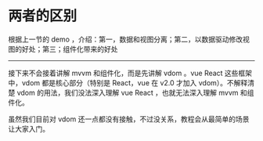 # 两者的区别

根据上一节的 demo ，介绍：第一，数据和视图分离；第二，以数据驱动修改视图的好处；第三；组件化带来的好处

---

接下来不会接着讲解 mvvm 和组件化，而是先讲解 vdom 。vue React 这些框架中，vdom 都是核心部分（特别是 React，vue 在 v2.0 才加入 vdom）。不解释清楚 vdom 的用法，我们没法深入理解 vue React ，也就无法深入理解 mvvm 和组件化。

虽然我们目前对 vdom 还一点都没有接触，不过没关系，教程会从最简单的场景让大家入门。
